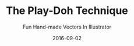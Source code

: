 ---
title: "The Play-Doh Technique"
subtitle: "Fun Hand-made Vectors In Illustrator"
description: "We all like vectors. But we also love hand-drawn stuff. And this class teaches you how to mash those 2 things together with the Play-Doh technique."
external_url: https://ttkb.me/play-doh-technique
date: "2016-09-02"
image: "img/play-doh-tech.png"
background_color: "#ecf6ff"
categories: ['Illustration', 'Graphic Design']
tags: ['Illustrator', 'Vectors']
---